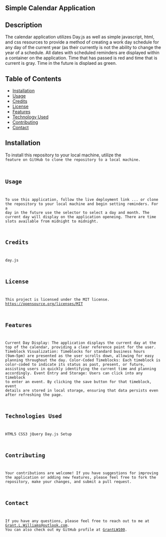 ## Simple Calendar Application

## Description
The calendar application utilizes Day.js as well as simple javascript, html, and css resources to provide a method of creating a work day schedule for any day of the current year (as their currently is not the ability to change the year of a schedule. All dates with scheduled reminders are displayed within a container on the application. Time that has passed is red and time that is current is gray. Time in the future is displaed as green. 

## Table of Contents
* [Installation](#installation)
* [Usage](#usage)
* [Credits](#credits)
* [License](#license)
* [Features](#features)
* [Technology Used](#technologies-used)
* [Contributing](#contributing)
* [Contact](#contact)

## Installation
To install this repository to your local machine, utilize the <code> feature on GitHub to clone the repository to a local machine.

## Usage
To use this application, follow the live deployment link ... or clone the repository to your local machine and begin setting reminders. For a day in the future use the selector to select a day and month. The current day will display on the application openeing. There are time slots available from midnight to midnight.

## Credits
day.js

## License
This project is licensed under the MIT license.
https://opensource.org/licenses/MIT

## Features
Current Day Display: The application displays the current day at the top of the calendar, providing a clear reference point for the user.
Timeblock Visualization: Timeblocks for standard business hours (9am–5pm) are presented as the user scrolls down, allowing for easy planning throughout the day.
Color-Coded Timeblocks: Each timeblock is color-coded to indicate its status as past, present, or future, assisting users in quickly identifying the current time and planning accordingly.
Event Entry and Storage: Users can click into any timeblock to enter an event. By clicking the save button for that timeblock, event details are stored in local storage, ensuring that data persists even after refreshing the page.

## Technologies Used
HTML5
CSS3
jQuery
Day.js
Setup

## Contributing
Your contributions are welcome! If you have suggestions for improving the application or adding new features, please feel free to fork the repository, make your changes, and submit a pull request.

## Contact
If you have any questions, please feel free to reach out to me at Grant.L.Williams@outlook.com. You can also check out my GitHub profile at [GrantLW100](GrantLW100).